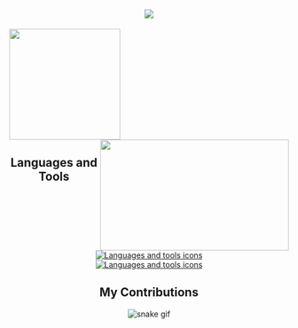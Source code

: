 <h1 align="center">
    <img src="https://readme-typing-svg.herokuapp.com/?font=Roboto&color=7aa2f7&size=35&center=true&vCenter=true&width=500&height=70&duration=4000&lines=Hi+There!+👋;+I'm+Florian+Ariasu!;" />
</h1>

<div>
  <a href="https://github.com/florianAriasu/github-readme-stats">
    <img height=200 align="center" src="https://github-readme-stats.vercel.app/api?username=florianAriasu&show_icons=true&theme=tokyonight" /> 
  </a>
  <a href="https://github.com/florianAriasu/convoychat">
    <img height=200 width=340 align="right" src="https://github-readme-stats.vercel.app/api/top-langs?username=florianAriasu&layout=compact&langs_count=8&theme=tokyonight" />
  </a>
</div>

<h2 align=center>Languages and Tools</h2>

<p align="center">
  <a href="https://skillicons.dev">
    <img src="https://skillicons.dev/icons?i=c,cpp,java,lua&theme=dark" alt="Languages and tools icons"/><br>
    <img src="https://skillicons.dev/icons?i=git,github,docker,neovim,bash,linux,ubuntu,md&theme=dark" alt="Languages and tools icons"/>
  </a>
</p>

<h2 align=center>My Contributions</h2>

<div align="center">
    
  ![snake gif](https://github.com/florianAriasu/florianAriasu/blob/output/github-snake-dark.svg)
</div>
